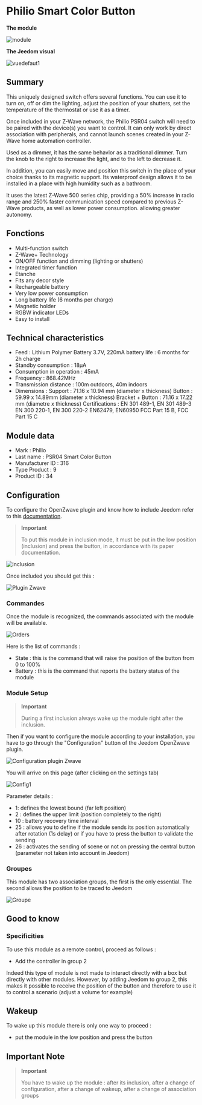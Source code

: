 # Philio Smart Color Button

**The module**

![module](images/philio.psr04/module.jpg)

**The Jeedom visual**

![vuedefaut1](images/philio.psr04/vuedefaut1.jpg)

## Summary

This uniquely designed switch offers several functions. You can use it to turn on, off or dim the lighting, adjust the position of your shutters, set the temperature of the thermostat or use it as a timer.

Once included in your Z-Wave network, the Philio PSR04 switch will need to be paired with the device(s) you want to control. It can only work by direct association with peripherals, and cannot launch scenes created in your Z-Wave home automation controller.

Used as a dimmer, it has the same behavior as a traditional dimmer. Turn the knob to the right to increase the light, and to the left to decrease it.

In addition, you can easily move and position this switch in the place of your choice thanks to its magnetic support. Its waterproof design allows it to be installed in a place with high humidity such as a bathroom.

It uses the latest Z-Wave 500 series chip, providing a 50% increase in radio range and 250% faster communication speed compared to previous Z-Wave products, as well as lower power consumption. allowing greater autonomy.

## Fonctions

-   Multi-function switch
-   Z-Wave+ Technology
-   ON/OFF function and dimming (lighting or shutters)
-   Integrated timer function
-   Etanche
-   Fits any decor style
-   Rechargeable battery
-   Very low power consumption
-   Long battery life (6 months per charge)
-   Magnetic holder
-   RGBW indicator LEDs
-   Easy to install

## Technical characteristics

-   Feed : Lithium Polymer Battery 3.7V, 220mA battery life : 6 months for 2h charge
-   Standby consumption : 18µA
-   Consumption in operation : 45mA
-   Frequency : 868.42MHz
-   Transmission distance : 100m outdoors, 40m indoors
-   Dimensions : Support : 71.16 x 10.94 mm (diameter x thickness) Button : 59.99 x 14.89mm (diameter x thickness) Bracket + Button : 71.16 x 17.22 mm (diametre x thickness) Certifications : EN 301 489-1, EN 301 489-3 EN 300 220-1, EN 300 220-2 EN62479, EN60950 FCC Part 15 B, FCC Part 15 C

## Module data

-   Mark : Philio
-   Last name : PSR04 Smart Color Button
-   Manufacturer ID : 316
-   Type Product : 9
-   Product ID : 34

## Configuration

To configure the OpenZwave plugin and know how to include Jeedom refer to this [documentation](https://doc.jeedom.com/en_US/plugins/automation%20protocol/openzwave/).

> **Important**
>
> To put this module in inclusion mode, it must be put in the low position (inclusion) and press the button, in accordance with its paper documentation.

![inclusion](images/philio.psr04/inclusion.jpg)

Once included you should get this :

![Plugin Zwave](images/philio.psr04/information.jpg)

### Commandes

Once the module is recognized, the commands associated with the module will be available.

![Orders](images/philio.psr04/commandes.jpg)

Here is the list of commands :

-   State : this is the command that will raise the position of the button from 0 to 100%
-   Battery : this is the command that reports the battery status of the module

### Module Setup

> **Important**
>
> During a first inclusion always wake up the module right after the inclusion.

Then if you want to configure the module according to your installation, you have to go through the "Configuration" button of the Jeedom OpenZwave plugin.

![Configuration plugin Zwave](images/plugin/bouton_configuration.jpg)

You will arrive on this page (after clicking on the settings tab)

![Config1](images/philio.psr04/config1.jpg)

Parameter details :

-   1: defines the lowest bound (far left position)
-   2 : defines the upper limit (position completely to the right)
-   10 : battery recovery time interval
-   25 : allows you to define if the module sends its position automatically after rotation (1s delay) or if you have to press the button to validate the sending
-   26 : activates the sending of scene or not on pressing the central button (parameter not taken into account in Jeedom)

### Groupes

This module has two association groups, the first is the only essential. The second allows the position to be traced to Jeedom

![Groupe](images/philio.psr04/groupe.jpg)

## Good to know

### Specificities

To use this module as a remote control, proceed as follows :

-   Add the controller in group 2

Indeed this type of module is not made to interact directly with a box but directly with other modules. However, by adding Jeedom to group 2, this makes it possible to receive the position of the button and therefore to use it to control a scenario (adjust a volume for example)

## Wakeup

To wake up this module there is only one way to proceed :

-   put the module in the low position and press the button

## Important Note

> **Important**
>
> You have to wake up the module : after its inclusion, after a change of configuration, after a change of wakeup, after a change of association groups

